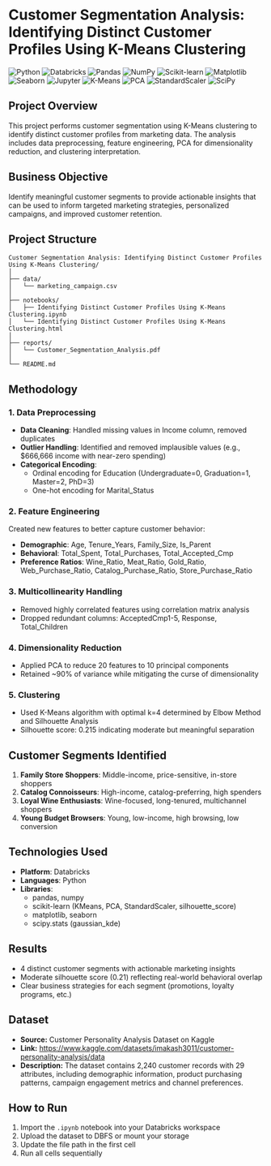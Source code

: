 # Customer Segmentation Analysis: Identifying Distinct Customer Profiles Using K-Means Clustering

![Python](https://img.shields.io/badge/Python-3776AB?style=for-the-badge&logo=python&logoColor=white)
![Databricks](https://img.shields.io/badge/Databricks-FF3621?style=for-the-badge&logo=databricks&logoColor=white)
![Pandas](https://img.shields.io/badge/Pandas-150458?style=for-the-badge&logo=pandas&logoColor=white)
![NumPy](https://img.shields.io/badge/NumPy-013243?style=for-the-badge&logo=numpy&logoColor=white)
![Scikit-learn](https://img.shields.io/badge/Scikit--learn-F7931E?style=for-the-badge&logo=scikit-learn&logoColor=white)
![Matplotlib](https://img.shields.io/badge/Matplotlib-11557C?style=for-the-badge&logo=matplotlib&logoColor=white)
![Seaborn](https://img.shields.io/badge/Seaborn-4C72B0?style=for-the-badge)
![Jupyter](https://img.shields.io/badge/Jupyter-F37626?style=for-the-badge&logo=jupyter&logoColor=white)
![K-Means](https://img.shields.io/badge/K--Means-008080?style=for-the-badge)
![PCA](https://img.shields.io/badge/PCA-4B0082?style=for-the-badge)
![StandardScaler](https://img.shields.io/badge/StandardScaler-FF6B6B?style=for-the-badge)
![SciPy](https://img.shields.io/badge/SciPy-8CAAE6?style=for-the-badge&logo=scipy&logoColor=white)

## Project Overview
This project performs customer segmentation using K-Means clustering to identify distinct customer profiles from marketing data. The analysis includes data preprocessing, feature engineering, PCA for dimensionality reduction, and clustering interpretation.

## Business Objective
Identify meaningful customer segments to provide actionable insights that can be used to inform targeted marketing strategies, personalized campaigns, and improved customer retention.

## Project Structure 

```text
Customer Segmentation Analysis: Identifying Distinct Customer Profiles Using K-Means Clustering/
│
├── data/
│   └── marketing_campaign.csv 
│
├── notebooks/
│   ├── Identifying Distinct Customer Profiles Using K-Means Clustering.ipynb  
│   └── Identifying Distinct Customer Profiles Using K-Means Clustering.html
│
├── reports/
│   └── Customer_Segmentation_Analysis.pdf    
│
└── README.md
```

## Methodology

### 1. Data Preprocessing
- **Data Cleaning**: Handled missing values in Income column, removed duplicates
- **Outlier Handling**: Identified and removed implausible values (e.g., $666,666 income with near-zero spending)
- **Categorical Encoding**: 
  - Ordinal encoding for Education (Undergraduate=0, Graduation=1, Master=2, PhD=3)
  - One-hot encoding for Marital_Status

### 2. Feature Engineering
Created new features to better capture customer behavior:
- **Demographic**: Age, Tenure_Years, Family_Size, Is_Parent
- **Behavioral**: Total_Spent, Total_Purchases, Total_Accepted_Cmp
- **Preference Ratios**: Wine_Ratio, Meat_Ratio, Gold_Ratio, Web_Purchase_Ratio, Catalog_Purchase_Ratio, Store_Purchase_Ratio

### 3. Multicollinearity Handling
- Removed highly correlated features using correlation matrix analysis
- Dropped redundant columns: AcceptedCmp1-5, Response, Total_Children

### 4. Dimensionality Reduction
- Applied PCA to reduce 20 features to 10 principal components
- Retained ~90% of variance while mitigating the curse of dimensionality

### 5. Clustering
- Used K-Means algorithm with optimal k=4 determined by Elbow Method and Silhouette Analysis
- Silhouette score: 0.215 indicating moderate but meaningful separation

## Customer Segments Identified
1. **Family Store Shoppers**: Middle-income, price-sensitive, in-store shoppers
2. **Catalog Connoisseurs**: High-income, catalog-preferring, high spenders
3. **Loyal Wine Enthusiasts**: Wine-focused, long-tenured, multichannel shoppers
4. **Young Budget Browsers**: Young, low-income, high browsing, low conversion

## Technologies Used
- **Platform**: Databricks
- **Languages**: Python
- **Libraries**: 
  - pandas, numpy
  - scikit-learn (KMeans, PCA, StandardScaler, silhouette_score)
  - matplotlib, seaborn
  - scipy.stats (gaussian_kde)

## Results
- 4 distinct customer segments with actionable marketing insights
- Moderate silhouette score (0.21) reflecting real-world behavioral overlap
- Clear business strategies for each segment (promotions, loyalty programs, etc.)

## Dataset

- **Source:** Customer Personality Analysis Dataset on Kaggle  
- **Link:** https://www.kaggle.com/datasets/imakash3011/customer-personality-analysis/data 
- **Description:** The dataset contains 2,240 customer records with 29 attributes, including demographic information, product purchasing patterns, campaign engagement metrics and channel preferences.
  
## How to Run

1. Import the `.ipynb` notebook into your Databricks workspace
2. Upload the dataset to DBFS or mount your storage
3. Update the file path in the first cell
4. Run all cells sequentially

